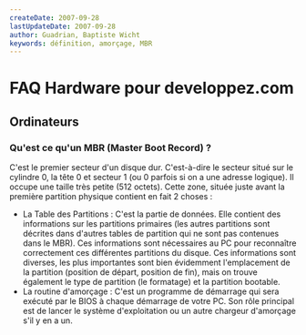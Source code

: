 ```yaml
---
createDate: 2007-09-28
lastUpdateDate: 2007-09-28
author: Guadrian, Baptiste Wicht
keywords: définition, amorçage, MBR
---
```


# FAQ Hardware pour developpez.com

## Ordinateurs

### Qu'est ce qu'un MBR (Master Boot Record) ?

C'est le premier secteur d'un disque dur. C'est-à-dire le secteur situé sur le cylindre 0, la tête 0 et secteur 1 (ou 0 parfois si on a une adresse logique). Il occupe une taille très petite (512 octets). Cette zone, située juste avant la première partition physique contient en fait 2 choses :

- La Table des Partitions : C'est la partie de données. Elle contient des informations sur les partitions primaires (les autres partitions sont décrites dans d'autres tables de partition qui ne sont pas contenues dans le MBR). Ces informations sont nécessaires au PC pour reconnaître correctement ces différentes partitions du disque. Ces informations sont diverses, les plus importantes sont bien évidemment l'emplacement de la partition (position de départ, position de fin), mais on trouve également le type de partition (le formatage) et la partition bootable.
- La routine d'amorçage : C'est un programme de démarrage qui sera exécuté par le BIOS à chaque démarrage de votre PC. Son rôle principal est de lancer le système d'exploitation ou un autre chargeur d'amorçage s'il y en a un.
